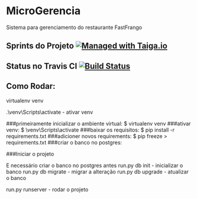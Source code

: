 # MicroGerencia
Sistema para gerenciamento do restaurante FastFrango

## Sprints do Projeto [![Managed with Taiga.io](https://img.shields.io/badge/managed%20with-TAIGA.io-709f14.svg)](https://tree.taiga.io/project/amandapersampa-amandapersampamicrogerencia/backlog/ "Managed with Taiga.io")

## Status no Travis CI [![Build Status](https://travis-ci.org/amandapersampa/MicroGerencia.svg)](https://travis-ci.org/amandapersampa/MicroGerencia)

## Como Rodar:
virtualenv venv

.\venv\Scripts\activate - ativar venv

###primeiramente inicializar o ambiente virtual:
	$ virtualenv venv
###ativar venv:
	$ \venv\Scripts\activate
###baixar os requisitos:
	$ pip install -r requirements.txt
###adicioner novos requirements:
	$ pip freeze > requirements.txt
###criar o banco no postgres:
	
###Iniciar o projeto

E necessário criar o banco no postgres antes
	run.py db init - inicializar o banco
 	run.py db migrate - migrar a alteração
	run.py db upgrade - atualizar o banco

run.py runserver - rodar o projeto

